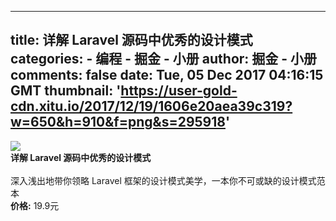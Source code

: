 
---
title: 详解 Laravel 源码中优秀的设计模式
categories: 
    - 编程
    - 掘金 - 小册
author: 掘金 - 小册
comments: false
date: Tue, 05 Dec 2017 04:16:15 GMT
thumbnail: 'https://user-gold-cdn.xitu.io/2017/12/19/1606e20aea39c319?w=650&h=910&f=png&s=295918'
---

<div>   
<img src="https://user-gold-cdn.xitu.io/2017/12/19/1606e20aea39c319?w=650&h=910&f=png&s=295918" referrerpolicy="no-referrer"><br>
            <strong>详解 Laravel 源码中优秀的设计模式</strong><br><br>
            深入浅出地带你领略 Laravel 框架的设计模式美学，一本你不可或缺的设计模式范本<br>
            <strong>价格:</strong> 19.9元
          
</div>
            